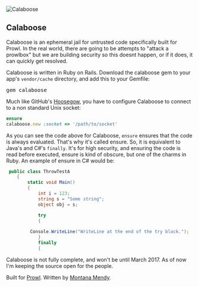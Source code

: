![Calaboose](http://www.getprowl.com/bull.png)

## Calaboose

Calaboose is an ephemeral jail for untrusted code specifically built for Prowl. In the real world, there are going to be attempts to "attack a prowlbox" but we are building security so this doesnt happen, or if it does, it can quickly get resolved. 

Calaboose is written in Ruby on Rails. Download the calaboose gem to your app's `vendor/cache` directory, and add this to your Gemfile:

<pre>gem calaboose</pre>

Much like GitHub's <a href="http://www.github.com/github/hoosegow">Hoosegow</a>, you have to configure Calaboose to connect to a non standard Unix socket:

```ruby
ensure
calaboose.new :socket => '/path/to/socket'
```

As you can see the code above for Calaboose, ```ensure``` ensures that the code is always evaluated. That's why it's called ensure. So, it is equivalent to Java's and C#'s ```finally```. It's for high security, and ensuring the code is read before executed, ensure is kind of obscure, but one of the charms in Ruby. An example of ensure in C# would be:

```c#
 public class ThrowTestA
    {
        static void Main()
        {
            int i = 123;
            string s = "Some string";
            object obj = s;

            try
            {
            
         Console.WriteLine("WriteLine at the end of the try block.");
            }
            finally
            {
```

Calaboose is not fully complete, and won't be until March 2017. As of now I'm keeping the source open for the people.

Built for <a href="http://www.getprowl.com">Prowl</a>. Written by <a href="http://www.montanamendy.com">Montana Mendy</a>.
